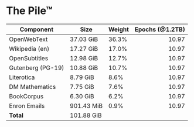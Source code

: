 # The Pile™
|    Component    |   Size   |Weight|Epochs (@1.2TB)|
|-----------------|----------|------|--------------:|
|OpenWebText      |37.03 GiB |36.3% |          10.97|
|Wikipedia (en)   |17.27 GiB |17.0% |          10.97|
|OpenSubtitles    |12.98 GiB |12.7% |          10.97|
|Gutenberg (PG-19)|10.88 GiB |10.7% |          10.97|
|Literotica       |8.79 GiB  |8.6%  |          10.97|
|DM Mathematics   |7.75 GiB  |7.6%  |          10.97|
|BookCorpus       |6.30 GiB  |6.2%  |          10.97|
|Enron Emails     |901.43 MiB|0.9%  |          10.97|
|**Total**        |101.88 GiB|      |               |
